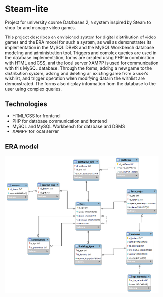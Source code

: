 # Steam-lite
Project for university course Databases 2, a system inspired by Steam to shop for and manage video games.

This project describes an envisioned system for digital distribution of video games and the ERA model for such a system, as well as demonstrates its implementation in the MySQL DBMS and the MySQL Workbench database modeling and administration tool. Triggers and complex queries are used in the database implementation, forms are created using PHP in combination with HTML and CSS, and the local server XAMPP is used for communication with this MySQL database. Through the forms, adding a new game to the distribution system, adding and deleting an existing game from a user's wishlist, and trigger operation when modifying data in the wishlist are demonstrated. The forms also display information from the database to the user using complex queries.

## Technologies

- HTML/CSS for frontend
- PHP for database communication and frontend
- MySQL and MySQL Workbench for database and DBMS
- XAMPP for local server

## ERA model

![era](./era.png)
